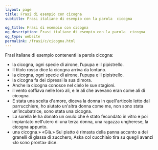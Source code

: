 ```yaml
---
layout: page
title: Frasi di esempio con cicogna 
subtitle: Frasi italiane di esempio con la parola  cicogna

og_title: Frasi di esempio con cicogna 
og_description: Frasi italiane di esempio con la parola  cicogna
og_type: website
permalink: /frasi/c/cicogna.html
---
```


Frasi italiane di esempio contenenti la parola cicogna:


- la cicogna, ogni specie di airone, l’upupa e il pipistrello.
- Il titolo rosso dice la cicogna arriva da lontano.
- la cicogna, ogni specie di airone, l’upupa e il pipistrello.
- la cicogna fa dei cipressi la sua dimora.
- Anche la cicogna conosce nel cielo le sue stagioni.
- il vento soffiava nelle loro ali, e le ali che avevano eran come ali di cicogna.
- E stata una scelta d'amore, diceva la donna in quell'articolo letto dal parrucchiere, ho aiutato un'altra donna come me, non sono stata un'incubatrice, sono stata una cicogna.
- La sorella le ha donato un ovulo che è stato fecondato in vitro e poi impiantato nell'utero di una terza donna, una ragazza ungherese, la cicogna appunto.
- una cicogna.» «Già.» Sul piatto è rimasta della panna accanto a dei granelli di glassa di zucchero, Aska col cucchiaio tira su quegli avanzi «Io sono pronta» dice.
